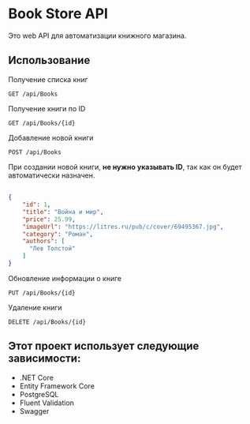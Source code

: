 # Book Store API

Это web API для автоматизации книжного магазина.

## Использование

Получение списка книг

```
GET /api/Books
```

Получение книги по ID

```
GET /api/Books/{id}
```

Добавление новой книги

```
POST /api/Books
```
При создании новой книги, **не нужно указывать ID**, так как он будет автоматически назначен.
## 
```json
{
    "id": 1,
    "title": "Война и мир",
    "price": 25.99,
    "imageUrl": "https://litres.ru/pub/c/cover/69495367.jpg",
    "category": "Роман",
    "authors": [
      "Лев Толстой"
    ]
}
```

Обновление информации о книге
```
PUT /api/Books/{id}
```

Удаление книги
```
DELETE /api/Books/{id}
```

##
## Этот проект использует следующие зависимости:

- .NET Core
- Entity Framework Core
- PostgreSQL
- Fluent Validation
- Swagger

